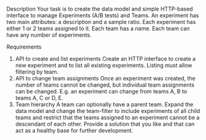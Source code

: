 Description
Your task is to create the data model and simple HTTP-based interface to manage Experiments
(A/B tests) and Teams. An experiment has two main attributes: a description and a sample ratio.
Each experiment has either 1 or 2 teams assigned to it. Each team has a name. Each team can
have any number of experiments.

Requirements
1. API to create and list experiments
Create an HTTP interface to create a new experiment and to list all existing experiments.
Listing must allow filtering by team.
2. API to change team assignments
Once an experiment was created, the number of teams cannot be changed, but
individual team assignments can be changed. E.g. an experiment can change from
teams A, B to teams A, C or D, E.
3. Team hierarchy
A team can optionally have a parent team. Expand the data model and change the
team-filter to include experiments of all child teams and restrict that the teams assigned
to an experiment cannot be a descendant of each other.
Provide a solution that you like and that can act as a healthy base for further development.
